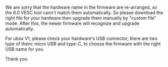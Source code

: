We are sorry that the hardware name in the firmware are re-arranged, so the 6.0 VESC tool cann't match them automatically. So please download the right file for your hardware then upgrade them manually by "custom file" mode. After this, the newer firmware will recognize and upgrade automatically.

For ubox V1, please check your hardware's USB connector, there are two type of them: micro USB and type-C, to choose the firmware with the right USB name for you.

Thank you.
